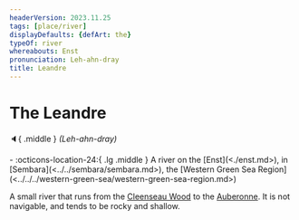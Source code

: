 ```yaml
---
headerVersion: 2023.11.25
tags: [place/river]
displayDefaults: {defArt: the}
typeOf: river
whereabouts: Enst
pronunciation: Leh-ahn-dray
title: Leandre
---
```


# The Leandre
:speaker:{ .middle } *(Leh-ahn-dray)*  
<div class="grid cards ext-narrow-margin ext-one-column" markdown>
-    :octicons-location-24:{ .lg .middle } A river on the [Enst](<./enst.md>), in [Sembara](<../../sembara/sembara.md>), the [Western Green Sea Region](<../../../western-green-sea/western-green-sea-region.md>)  
</div>


A small river that runs from the  [Cleenseau Wood](<../../sembara/barony-of-aveil/cleenseau-region/cleenseau-wood.md>) to the [Auberonne](<./auberonne.md>). It is not navigable, and tends to be rocky and shallow. 